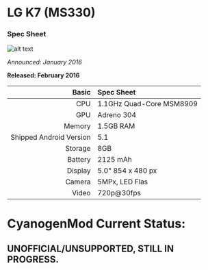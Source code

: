 # LG K7 (MS330)
### Spec Sheet

![alt text](http://i.imgur.com/AqLc4NQ.jpg "LG K7")

*Announced: January 2016*

**Released: February 2016**

Basic   | Spec Sheet
-------:|:-------------------------
CPU     | 1.1GHz Quad-Core MSM8909
GPU     | Adreno 304
Memory  | 1.5GB RAM
Shipped Android Version | 5.1
Storage | 8GB
Battery | 2125  mAh
Display | 5.0" 854 x 480 px
Camera  | 5MPx, LED Flas
Video   | 720p@30fps

# CyanogenMod Current Status:

## UNOFFICIAL/UNSUPPORTED, STILL IN PROGRESS.
